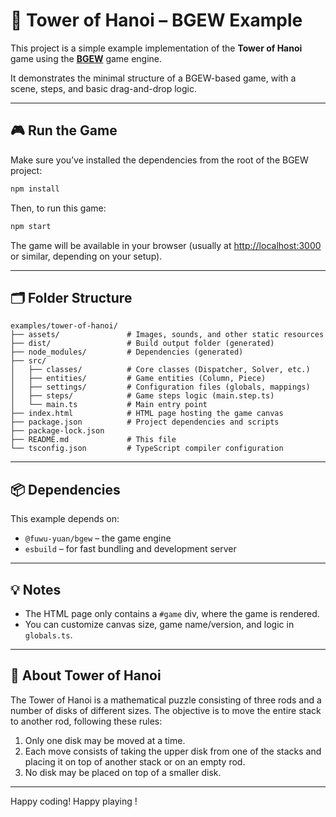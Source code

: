 # 🗼 Tower of Hanoi – BGEW Example

This project is a simple example implementation of the **Tower of Hanoi** game using the **[BGEW](https://github.com/fuwu-yuan/bgew)** game engine.

It demonstrates the minimal structure of a BGEW-based game, with a scene, steps, and basic drag-and-drop logic.

---

## 🎮 Run the Game

Make sure you’ve installed the dependencies from the root of the BGEW project:

```bash
npm install
```

Then, to run this game:

```bash
npm start
```

The game will be available in your browser (usually at [http://localhost:3000](http://localhost:3000) or similar, depending on your setup).

---

## 🗂 Folder Structure

```
examples/tower-of-hanoi/
├── assets/               # Images, sounds, and other static resources
├── dist/                 # Build output folder (generated)
├── node_modules/         # Dependencies (generated)
├── src/
│   ├── classes/          # Core classes (Dispatcher, Solver, etc.)
│   ├── entities/         # Game entities (Column, Piece)
│   ├── settings/         # Configuration files (globals, mappings)
│   ├── steps/            # Game steps logic (main.step.ts)
│   └── main.ts           # Main entry point
├── index.html            # HTML page hosting the game canvas
├── package.json          # Project dependencies and scripts
├── package-lock.json
├── README.md             # This file
└── tsconfig.json         # TypeScript compiler configuration
```

---

## 📦 Dependencies

This example depends on:

- `@fuwu-yuan/bgew` – the game engine
- `esbuild` – for fast bundling and development server

---

## 💡 Notes

- The HTML page only contains a `#game` div, where the game is rendered.
- You can customize canvas size, game name/version, and logic in `globals.ts`.

---

## 🧠 About Tower of Hanoi

The Tower of Hanoi is a mathematical puzzle consisting of three rods and a number of disks of different sizes. The objective is to move the entire stack to another rod, following these rules:

1. Only one disk may be moved at a time.
2. Each move consists of taking the upper disk from one of the stacks and placing it on top of another stack or on an empty rod.
3. No disk may be placed on top of a smaller disk.

---

Happy coding! Happy playing !
